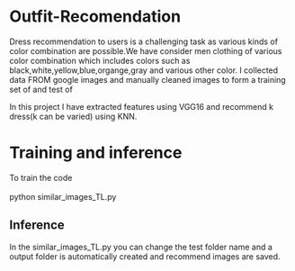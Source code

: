 # Outfit-Recomendation

Dress recommendation to users is a challenging task as various kinds of color combination are possible.We have consider men clothing of various color combination which includes colors such as black,white,yellow,blue,organge,gray and various other color. I collected data FROM google images and manually cleaned images to form a training set of and test of <br>

In this project I have extracted features using VGG16 and recommend k dress(k can be varied) using KNN.<br>

# Training and inference 
To train the code <br><br>
python similar_images_TL.py 
<br>
## Inference 

In the similar_images_TL.py you can change the test folder name and a output folder is automatically created and recommend images are saved. 
